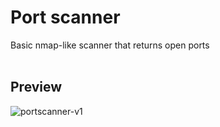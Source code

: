 <h1>Port scanner</h1>

Basic nmap-like scanner that returns open ports
<br>
<br>
<h2>Preview</h2>

![portscanner-v1](https://user-images.githubusercontent.com/110326359/204125095-648dfb49-c84b-449a-aa18-153e3d8fb21e.png)
